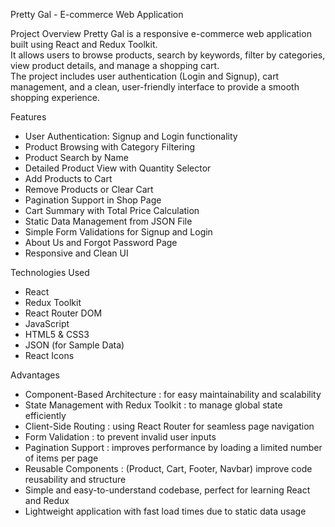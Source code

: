 Pretty Gal - E-commerce Web Application

Project Overview
Pretty Gal is a responsive e-commerce web application built using React and Redux Toolkit.  
It allows users to browse products, search by keywords, filter by categories, view product details, and manage a shopping cart.  
The project includes user authentication (Login and Signup), cart management, and a clean, user-friendly interface to provide a smooth shopping experience.



Features

- User Authentication: Signup and Login functionality  
- Product Browsing with Category Filtering  
- Product Search by Name  
- Detailed Product View with Quantity Selector  
- Add Products to Cart  
- Remove Products or Clear Cart  
- Pagination Support in Shop Page  
- Cart Summary with Total Price Calculation  
- Static Data Management from JSON File  
- Simple Form Validations for Signup and Login  
- About Us and Forgot Password Page  
- Responsive and Clean UI



Technologies Used

- React  
- Redux Toolkit  
- React Router DOM  
- JavaScript 
- HTML5 & CSS3  
- JSON (for Sample Data)  
- React Icons



Advantages

- Component-Based Architecture : for easy maintainability and scalability  
- State Management with Redux Toolkit : to manage global state efficiently  
- Client-Side Routing : using React Router for seamless page navigation  
- Form Validation : to prevent invalid user inputs  
- Pagination Support : improves performance by loading a limited number of items per page  
- Reusable Components : (Product, Cart, Footer, Navbar) improve code reusability and structure  
- Simple and easy-to-understand codebase, perfect for learning React and Redux  
- Lightweight application with fast load times due to static data usage

